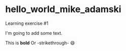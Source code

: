 # hello_world_mike_adamski
Learning exercise #1

I'm going to add some text.

This is **bold**
Or -strikethrough-
:smile:

